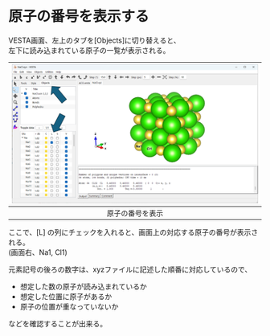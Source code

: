 # 原子の番号を表示する

VESTA画面、左上のタブを[Objects]に切り替えると、  
左下に読み込まれている原子の一覧が表示される。

|<img class="size-medium wp-image-8138" src="/img/winsnap4.png" alt="原子半径表示" width="800" />|
|:---:|
|原子の番号を表示|

ここで、[L] の列にチェックを入れると、画面上の対応する原子の番号が表示される。  
(画面右、Na1, Cl1)

元素記号の後ろの数字は、xyzファイルに記述した順番に対応しているので、
- 想定した数の原子が読み込まれているか
- 想定した位置に原子があるか
- 原子の位置が重なっていないか

などを確認することが出来る。
